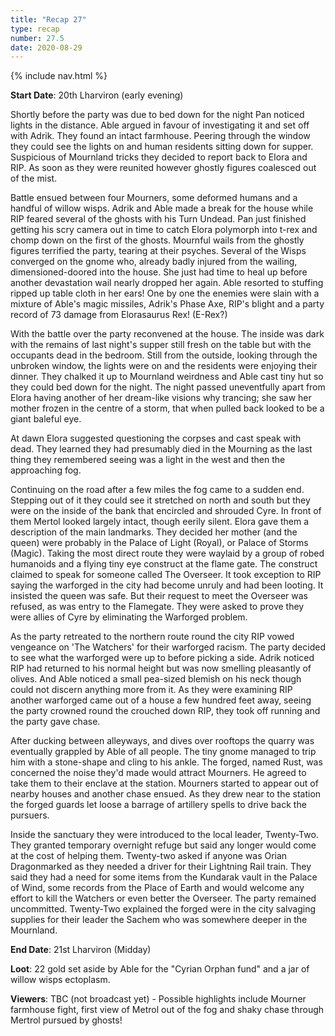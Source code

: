 ```yaml
---
title: "Recap 27"
type: recap
number: 27.5
date: 2020-08-29
---
```


{% include nav.html %}

**Start Date**: 20th Lharviron (early evening)

Shortly before the party was due to bed down for the night Pan noticed lights in the distance. Able argued in favour of investigating it and set off with Adrik. They found an intact farmhouse. Peering through the window they could see the lights on and human residents sitting down for supper. Suspicious of Mournland tricks they decided to report back to Elora and RIP. As soon as they were reunited however ghostly figures coalesced out of the mist.

Battle ensued between four Mourners, some deformed humans and a handful of willow wisps. Adrik and Able made a break for the house while RIP feared several of the ghosts with his Turn Undead. Pan just finished getting his scry camera out in time to catch Elora polymorph into t-rex and chomp down on the first of the ghosts. Mournful wails from the ghostly figures terrified the party, tearing at their psyches. Several of the Wisps converged on the gnome who, already badly injured from the wailing, dimensioned-doored into the house. She just had time to heal up before another devastation wail nearly dropped her again. Able resorted to stuffing ripped up table cloth in her ears! One by one the enemies were slain with a mixture of Able's magic missiles, Adrik's Phase Axe, RIP's blight and a party record of 73 damage from Elorasaurus Rex! (E-Rex?)

With the battle over the party reconvened at the house. The inside was dark with the remains of last night's supper still fresh on the table but with the occupants dead in the bedroom. Still from the outside, looking through the unbroken window, the lights were on and the residents were enjoying their dinner. They chalked it up to Mournland weirdness and Able cast tiny hut so they could bed down for the night. The night passed uneventfully apart from Elora having another of her dream-like visions why trancing; she saw her mother frozen in the centre of a storm, that when pulled back looked to be a giant baleful eye.

At dawn Elora suggested questioning the corpses and cast speak with dead. They learned they had presumably died in the Mourning as the last thing they remembered seeing was a light in the west and then the approaching fog.

Continuing on the road after a few miles the fog came to a sudden end. Stepping out of it they could see it stretched on north and south but they were on the inside of the bank that encircled and shrouded Cyre. In front of them Mertol looked largely intact, though eerily silent. Elora gave them a description of the main landmarks. They decided her mother (and the queen) were probably in the Palace of Light (Royal), or Palace of Storms (Magic). Taking the most direct route they were waylaid by a group of robed humanoids and a flying tiny eye construct at the flame gate. The construct claimed to speak for someone called The Overseer. It took exception to RIP saying the warforged in the city had become unruly and had been looting. It insisted the queen was safe. But their request to meet the Overseer was refused, as was entry to the Flamegate. They were asked to prove they were allies of Cyre by eliminating the Warforged problem.

As the party retreated to the northern route round the city RIP vowed vengeance on 'The Watchers' for their warforged racism. The party decided to see what the warforged were up to before picking a side. Adrik noticed RIP had returned to his normal height but was now smelling pleasantly of olives. And Able noticed a small pea-sized blemish on his neck though could not discern anything more from it. As they were examining RIP another warforged came out of a house a few hundred feet away, seeing the party crowned round the crouched down RIP, they took off running and the party gave chase.

After ducking between alleyways, and dives over rooftops the quarry was eventually grappled by Able of all people. The tiny gnome managed to trip him with a stone-shape and cling to his ankle. The forged, named Rust, was concerned the noise they'd made would attract Mourners. He agreed to take them to their enclave at the station. Mourners started to appear out of nearby houses and another chase ensued. As they drew near to the station the forged guards let loose a barrage of artillery spells to drive back the pursuers.

Inside the sanctuary they were introduced to the local leader, Twenty-Two. They granted temporary overnight refuge but said any longer would come at the cost of helping them. Twenty-two asked if anyone was Orian Dragonmarked as they needed a driver for their Lightning Rail train. They said they had a need for some items from the Kundarak vault in the Palace of Wind, some records from the Place of Earth and would welcome any effort to kill the Watchers or even better the Overseer. The party remained uncommitted. Twenty-Two explained the forged were in the city salvaging supplies for their leader the Sachem who was somewhere deeper in the Mournland.

**End Date**: 21st Lharviron (Midday)

**Loot**: 22 gold set aside by Able for the "Cyrian Orphan fund" and a jar of willow wisps ectoplasm.

**Viewers**: TBC (not broadcast yet) - Possible highlights include Mourner farmhouse fight, first view of Metrol out of the fog and shaky chase through Mertrol pursued by ghosts!
